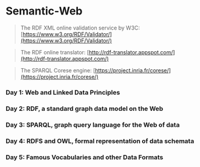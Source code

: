 # Semantic-Web

>	The RDF XML online validation service by W3C: [https://www.w3.org/RDF/Validator/](https://www.w3.org/RDF/Validator/)  

>	The RDF online translator: [http://rdf-translator.appspot.com/](http://rdf-translator.appspot.com/)

>	The SPARQL Corese engine: [https://project.inria.fr/corese/](https://project.inria.fr/corese/) 


### Day 1: Web and Linked Data Principles

### Day 2: RDF, a standard graph data model on the Web

### Day 3: SPARQL, graph query language for the Web of data

### Day 4: RDFS and OWL, formal representation of data schemata

### Day 5: Famous Vocabularies and other Data Formats
